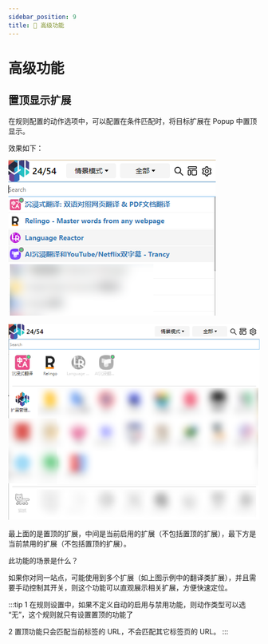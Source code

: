```yaml
---
sidebar_position: 9
title: 🍬 高级功能
---
```


# 高级功能

## 置顶显示扩展

在规则配置的动作选项中，可以配置在条件匹配时，将目标扩展在 Popup 中置顶显示。

效果如下：

![](./img/2023-09-17-17-43-08.png)

![](./img/2023-09-17-17-44-32.png)

最上面的是置顶的扩展，中间是当前启用的扩展（不包括置顶的扩展），最下方是当前禁用的扩展（不包括置顶的扩展）。

此功能的场景是什么？

如果你对同一站点，可能使用到多个扩展（如上图示例中的翻译类扩展），并且需要手动控制其开关，则这个功能可以直观展示相关扩展，方便快速定位。

:::tip
1 在规则设置中，如果不定义自动的启用与禁用功能，则动作类型可以选 “无”，这个规则就只有设置置顶的功能了

2 置顶功能只会匹配当前标签的 URL，不会匹配其它标签页的 URL。
:::
